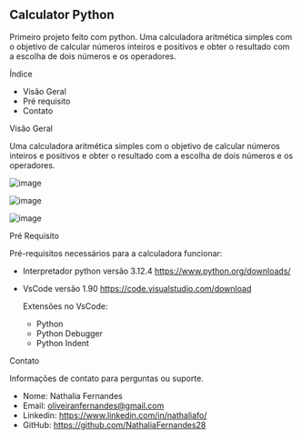 ## Calculator Python 

Primeiro projeto feito com python. Uma calculadora aritmética simples com o objetivo de calcular números inteiros e positivos e obter o resultado 
com a escolha de dois números e os operadores. 

Índice 
* Visão Geral 
* Pré requisito 
* Contato

Visão Geral 

Uma calculadora aritmética simples com o objetivo de calcular números inteiros e positivos e obter o resultado 
com a escolha de dois números e os operadores. 

![image](https://github.com/NathaliaFernandes28/calculatorPython/assets/88513545/3d6a54d4-1e4a-436d-8f7d-91f838daa509)

![image](https://github.com/NathaliaFernandes28/calculatorPython/assets/88513545/6fbbf0a4-e696-4e05-9f91-fbb9e3f5b2b1)

![image](https://github.com/NathaliaFernandes28/calculatorPython/assets/88513545/88995b21-92f0-4f8c-8716-ba8ada0980ab)

Pré Requisito 

Pré-requisitos necessários para a calculadora funcionar:

* Interpretador python versão 3.12.4 <link>https://www.python.org/downloads/</link>
* VsCode versão 1.90 <link>https://code.visualstudio.com/download</link>

  Extensões no VsCode:
  
   * Python
   * Python Debugger
   * Python Indent

Contato

Informações de contato para perguntas ou suporte.

* Nome: Nathalia Fernandes
* Email: oliveiranfernandes@gmail.com
* Linkedin: <link>https://www.linkedin.com/in/nathaliafo/</link>
* GitHub: <link>https://github.com/NathaliaFernandes28</link>





  
